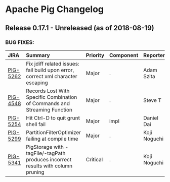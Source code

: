 
<!---
# Licensed to the Apache Software Foundation (ASF) under one
# or more contributor license agreements.  See the NOTICE file
# distributed with this work for additional information
# regarding copyright ownership.  The ASF licenses this file
# to you under the Apache License, Version 2.0 (the
# "License"); you may not use this file except in compliance
# with the License.  You may obtain a copy of the License at
#
#     http://www.apache.org/licenses/LICENSE-2.0
#
# Unless required by applicable law or agreed to in writing, software
# distributed under the License is distributed on an "AS IS" BASIS,
# WITHOUT WARRANTIES OR CONDITIONS OF ANY KIND, either express or implied.
# See the License for the specific language governing permissions and
# limitations under the License.
-->
# Apache Pig Changelog

## Release 0.17.1 - Unreleased (as of 2018-08-19)



### BUG FIXES:

| JIRA | Summary | Priority | Component | Reporter | Contributor |
|:---- |:---- | :--- |:---- |:---- |:---- |
| [PIG-5262](https://issues.apache.org/jira/browse/PIG-5262) | Fix jdiff related issues: fail build upon error, correct xml character escaping |  Major | . | Adam Szita | Adam Szita |
| [PIG-4548](https://issues.apache.org/jira/browse/PIG-4548) | Records Lost With Specific Combination of Commands and Streaming Function |  Major | . | Steve T | Koji Noguchi |
| [PIG-5254](https://issues.apache.org/jira/browse/PIG-5254) | Hit Ctrl-D to quit grunt shell fail |  Major | impl | Daniel Dai | Weijun Qian |
| [PIG-5299](https://issues.apache.org/jira/browse/PIG-5299) | PartitionFilterOptimizer failing at compile time |  Major | . | Koji Noguchi | Koji Noguchi |
| [PIG-5341](https://issues.apache.org/jira/browse/PIG-5341) | PigStorage with -tagFile/-tagPath produces incorrect results with column pruning |  Critical | . | Koji Noguchi | Koji Noguchi |


